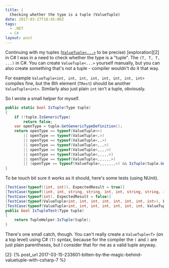 ```yaml
---
title: |
  Checking whether the type is a tuple (ValueTuple)
date: 2017-03-27T18:45:00Z
tags:
  - .NET
  - C#
layout: post
---
```

Continuing with my tuples ([`ValueTuple<...>`][1] to be precise) [exploration][2] in C# I was in a need to check whether the type is a "tuple". The `(T, T, T, ...)` in C#. You can create `ValueTuple<...>` yourself manually, but you can also create something that's not a tuple - compiler wouldn't do it that way. 

<!-- excerpt -->

For example `ValueTuple<int, int, int, int, int, int, int, int>` compiles fine, but the 8th element (`TRest`) should be another `ValueTuple<int>`. Similarly also just plain `int` isn't a tuple, obviously.

So I wrote a small helper for myself.

```csharp
public static bool IsTuple(Type tuple)
{
	if (!tuple.IsGenericType)
		return false;
	var openType = tuple.GetGenericTypeDefinition();
	return openType == typeof(ValueTuple<>)
		|| openType == typeof(ValueTuple<,>)
		|| openType == typeof(ValueTuple<,,>)
		|| openType == typeof(ValueTuple<,,,>)
		|| openType == typeof(ValueTuple<,,,,>)
		|| openType == typeof(ValueTuple<,,,,,>)
		|| openType == typeof(ValueTuple<,,,,,,>)
		|| (openType == typeof(ValueTuple<,,,,,,,>) && IsTuple(tuple.GetGenericArguments()[7]));
}
```

To be touch bit sure it works as it should, here's some tests (using NUnit).

```csharp
[TestCase(typeof((int, int)), ExpectedResult = true)]
[TestCase(typeof((int, int, string, string, int, int, string, string, int, int)), ExpectedResult = true)]
[TestCase(typeof(int), ExpectedResult = false)]
[TestCase(typeof(ValueTuple<int, int, int, int, int, int, int, int>), ExpectedResult = false)]
[TestCase(typeof(ValueTuple<int, int, int, int, int, int, int, ValueTuple<string, string>>), ExpectedResult = true)]
public bool IsTupleTest(Type tuple)
{
	return TupleHelper.IsTuple(tuple);
}
```

There's one small catch, though. You can't really create a `ValueTuple<T>` (on a top level) using C# `(T)` syntax, because for the compiler the `(` and `)` are just plain parentheses, but I consider that for me as a valid tuple anyway.

[1]: https://www.nuget.org/packages/System.ValueTuple/
[2]: {% post_url 2017-03-15-233601-bitten-by-the-magic-behind-valuetuple-with-csharp-7 %}